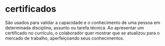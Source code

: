 # certificados

São usados para validar a capacidade e o conhecimento de uma pessoa em determinada disciplina, assunto ou tarefa técnica. Ao apresentar um certificado no currículo, o colaborador quer mostrar que se atualizou para o mercado de trabalho, aperfeiçoando seus conhecimentos.
